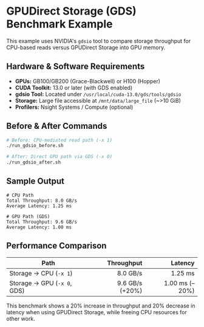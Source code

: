 # GPUDirect Storage (GDS) Benchmark Example

This example uses NVIDIA's `gdsio` tool to compare storage throughput for CPU-based reads versus GPUDirect Storage into GPU memory.

## Hardware & Software Requirements

- **GPUs:** GB100/GB200 (Grace-Blackwell) or H100 (Hopper)  
- **CUDA Toolkit:** 13.0 or later (with GDS enabled)  
- **gdsio Tool:** Located under `/usr/local/cuda-13.0/gds/tools/gdsio`  
- **Storage:** Large file accessible at `/mnt/data/large_file` (~>10 GiB)  
- **Profilers:** Nsight Systems / Compute (optional)

## Before & After Commands

```bash
# Before: CPU-mediated read path (-x 1)
./run_gdsio_before.sh
```

```bash
# After: Direct GPU path via GDS (-x 0)
./run_gdsio_after.sh
```

## Sample Output

```
# CPU Path
Total Throughput: 8.0 GB/s
Average Latency: 1.25 ms

# GPU Path (GDS)
Total Throughput: 9.6 GB/s
Average Latency: 1.00 ms
```

## Performance Comparison

| Path                          | Throughput       | Latency      |
|-------------------------------|-----------------:|-------------:|
| Storage → CPU (`-x 1`)        | 8.0 GB/s         | 1.25 ms      |
| Storage → GPU (`-x 0`, GDS)   | 9.6 GB/s (+20%)  | 1.00 ms (–20%) |

This benchmark shows a 20% increase in throughput and 20% decrease in latency when using GPUDirect Storage, while freeing CPU resources for other work.
